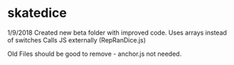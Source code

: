 # skatedice

1/9/2018
Created new beta folder with improved code.
Uses arrays instead of switches
Calls JS externally (RepRanDice.js)

Old Files should be good to remove - anchor.js not needed.
